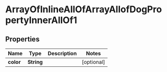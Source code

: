 

# ArrayOfInlineAllOfArrayAllofDogPropertyInnerAllOf1


## Properties

| Name | Type | Description | Notes |
|------------ | ------------- | ------------- | -------------|
|**color** | **String** |  |  [optional] |



